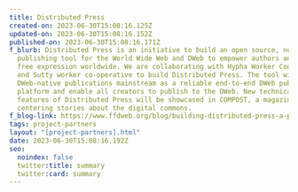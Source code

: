 ```yaml
---
title: Distributed Press
created-on: 2023-06-30T15:08:16.125Z
updated-on: 2023-06-30T15:08:16.152Z
published-on: 2023-06-30T15:08:16.171Z
f_blurb: Distributed Press is an initiative to build an open source, no-code
  publishing tool for the World Wide Web and DWeb to empower authors and amplify
  free expression worldwide. We are collaborating with Hypha Worker Cooperative
  and Sutty worker co-operative to build Distributed Press. The tool will take
  DWeb-native publications mainstream as a reliable end-to-end DWeb publishing
  platform and enable all creators to publish to the DWeb. New technical
  features of Distributed Press will be showcased in COMPOST, a magazine
  centering stories about the digital commons.
f_blog-link: https://www.ffdweb.org/blog/building-distributed-press-a-publishing-tool-for-the-decentralized-web/
tags: project-partners
layout: "[project-partners].html"
date: 2023-06-30T15:08:16.192Z
seo:
  noindex: false
  twitter:title: summary
  twitter:card: summary
---
```

